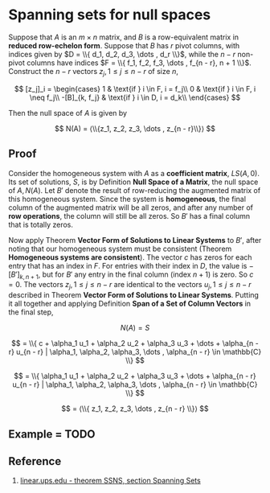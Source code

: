 # Spanning sets for null spaces

Suppose that $A$ is an $m \times n$ matrix, and $B$ is a row-equivalent matrix in **reduced row-echelon form**. Suppose that $B$ has $r$ pivot columns, with indices given by $D = \\{ d_1, d_2, d_3, \dots , d_r \\}$, while the $n - r$ non-pivot columns have indices $F = \\{ f_1, f_2, f_3, \dots , f_{n - r}, n + 1 \\}$. Construct the $n - r$ vectors $z_j, 1 \leq j \leq n - r$ of size $n$,

$$
[z_j]_i =
\begin{cases}
    1               & \text{if } i \in F, i = f_j\\
    0               & \text{if } i \in F, i \neq f_j\\
    -[B]_{k, f_j}   & \text{if } i \in D, i = d_k\\
\end{cases}
$$

Then the null space of $A$ is given by

$$
N(A) = ⟨\\{z_1, z_2, z_3, \dots , z_{n - r}\\}⟩
$$

## Proof

Consider the homogeneous system with $A$ as a **coefficient matrix**, $LS(A, 0)$. Its set of solutions, $S$, is by Definition **Null Space of a Matrix**, the null space of $A, N(A)$. Let $B'$ denote the result of row-reducing the augmented matrix of this homogeneous system. Since the system is **homogeneous**, the final column of the augmented matrix will be all zeros, and after any number of **row operations**, the column will still be all zeros. So $B'$ has a final column that is totally zeros.

Now apply Theorem **Vector Form of Solutions to Linear Systems** to $B'$, after noting that our homogeneous system must be consistent (Theorem **Homogeneous systems are consistent**). The vector $c$ has zeros for each entry that has an index in $F$. For entries with their index in $D$, the value is $-[B']_{k, n + 1}$, but for $B'$ any entry in the final column (index $n + 1$) is zero. So $c = 0$. The vectors $z_j, 1 \leq j \leq n - r$ are identical to the vectors $u_j, 1 \leq j \leq n - r$ described in Theorem **Vector Form of Solutions to Linear Systems**. Putting it all together and applying Definition **Span of a Set of Column Vectors** in the final step,

$$
N(A) = S
$$

$$
= \\{ c + \alpha_1 u_1 + \alpha_2 u_2 + \alpha_3 u_3 + \dots + \alpha_{n - r} u_{n - r} | \alpha_1, \alpha_2, \alpha_3, \dots , \alpha_{n - r} \in \mathbb{C} \\}
$$

$$
= \\{ \alpha_1 u_1 + \alpha_2 u_2 + \alpha_3 u_3 + \dots + \alpha_{n - r} u_{n - r} | \alpha_1, \alpha_2, \alpha_3, \dots , \alpha_{n - r} \in \mathbb{C} \\}
$$

$$
= ⟨\\{ z_1, z_2, z_3, \dots , z_{n - r} \\}⟩
$$

## Example = TODO

## Reference

1. [linear.ups.edu - theorem SSNS, section Spanning Sets](http://linear.ups.edu/html/section-SS.html)
